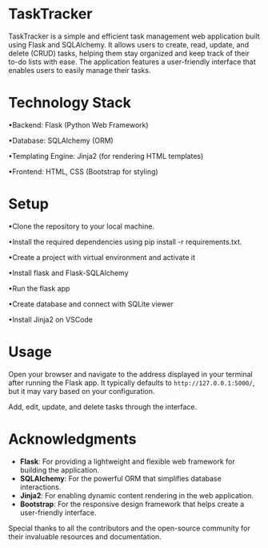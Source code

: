 # TaskTracker
TaskTracker is a simple and efficient task management web application built using Flask and SQLAlchemy. It allows users to create, read, update, and delete (CRUD) tasks, helping them stay organized and keep track of their to-do lists with ease.
The application features a user-friendly interface that enables users to easily manage their tasks.
# Technology Stack
•Backend: Flask (Python Web Framework)

•Database: SQLAlchemy (ORM)

•Templating Engine: Jinja2 (for rendering HTML templates)

•Frontend: HTML, CSS (Bootstrap for styling)
# Setup
•Clone the repository to your local machine.

•Install the required dependencies using pip install -r requirements.txt.

•Create a project with virtual environment and activate it

•Install flask and Flask-SQLAlchemy

•Run the flask app 

•Create database and connect with SQLite viewer

•Install Jinja2 on VSCode

# Usage
Open your browser and navigate to the address displayed in your terminal after running the Flask app. It typically defaults to `http://127.0.0.1:5000/`, but it may vary based on your configuration.

Add, edit, update, and delete tasks through the interface.

# Acknowledgments

- **Flask**: For providing a lightweight and flexible web framework for building the application.
- **SQLAlchemy**: For the powerful ORM that simplifies database interactions.
- **Jinja2**: For enabling dynamic content rendering in the web application.
- **Bootstrap**: For the responsive design framework that helps create a user-friendly interface.
  
Special thanks to all the contributors and the open-source community for their invaluable resources and documentation.

